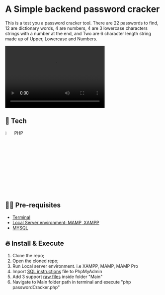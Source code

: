 # A Simple backend password cracker

This is a test you a password cracker tool. There are 22 passwords to find, 12 are dictionary words, 4 are numbers, 4 are 3 lowercase characters strings with a number at the end, and Two are 6 character length string made up of Upper, Lowercase and Numbers.

<video width="320" height="200" controls preload> 
    <source src="https://github.com/JCassio1/Backend-Password-Cracker/blob/main/Assets/Video.mp4"></source> 
</video>

## 🚀 Tech

<div>
<img src="https://logos-download.com/wp-content/uploads/2016/09/PHP_logo.png" width="5%" height="5%"> PHP
</div>


## ✋🏻 Pre-requisites

- [Terminal](https://www.youtube.com/watch?v=5XgBd6rjuDQ)
- [Local Server environment: MAMP, XAMPP](https://www.youtube.com/watch?v=Zo5gGr0DWhg)
- [MYSQL](https://www.youtube.com/watch?v=-BDbOOY9jsc)


## 🔥 Install & Execute

1. Clone the repo;
2. Open the cloned repo;
3. Run Local server environment. i.e XAMPP, MAMP, MAMP Pro
4. Import [SQL instructions](https://github.com/JCassio1/Backend-Password-Cracker/blob/main/helpers/not_so_smart_users.sql.txt) file to PhpMyAdmin
5. Add 3 support [raw files](https://drive.google.com/drive/folders/1f5bXWDniLVd6idhzPSHvbo3HUsOctAvf?usp=sharing) inside folder "Main"
6. Navigate to Main folder path in terminal and execute "php passwordCracker.php"

